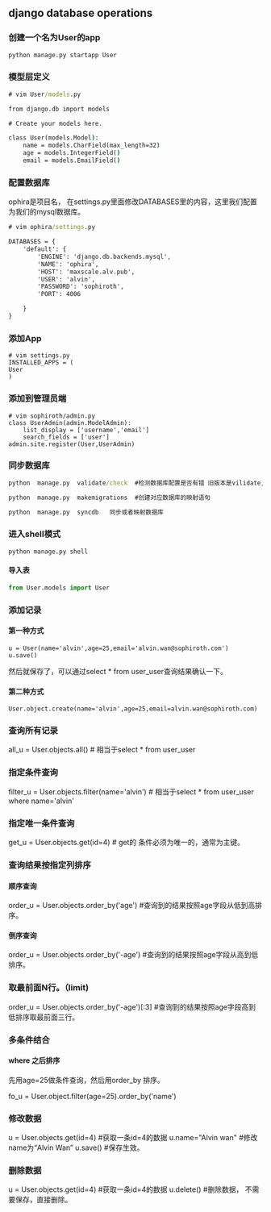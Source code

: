 

## django database operations


### 创建一个名为User的app

```cmd
python manage.py startapp User
```


### 模型层定义

```cmd
# vim User/models.py

from django.db import models

# Create your models here.

class User(models.Model):
    name = models.CharField(max_length=32)
    age = models.IntegerField()
    email = models.EmailField()
```


### 配置数据库
ophira是项目名， 在settings.py里面修改DATABASES里的内容，这里我们配置为我们的mysql数据库。

```cmd
# vim ophira/settings.py

DATABASES = {
    'default': {
        'ENGINE': 'django.db.backends.mysql',
        'NAME': 'ophira',
        'HOST': 'maxscale.alv.pub',
        'USER': 'alvin',
        'PASSWORD': 'sophiroth',
        'PORT': 4006

    }
}
```

### 添加App

```
# vim settings.py
INSTALLED_APPS = (
User
)
```

### 添加到管理员端

```
# vim sophiroth/admin.py
class UserAdmin(admin.ModelAdmin):
    list_display = ['username','email']
    search_fields = ['user']
admin.site.register(User,UserAdmin)
```

### 同步数据库

```cmd
python  manage.py  validate/check  #检测数据库配置是否有错 旧版本是vilidate,新新版是check

python  manage.py  makemigrations  #创建对应数据库的映射语句

python  manage.py  syncdb   同步或者映射数据库
```


### 进入shell模式

```
python manage.py shell
```

#### 导入表

```python
from User.models import User

```

### 添加记录

#### 第一种方式

```
u = User(name='alvin',age=25,email='alvin.wan@sophiroth.com')
u.save()
```

然后就保存了，可以通过select * from user_user查询结果确认一下。

#### 第二种方式

```
User.object.create(name='alvin',age=25,email=alvin.wan@sophiroth.com)
```

### 查询所有记录


all_u = User.objects.all() # 相当于select * from user_user


### 指定条件查询

filter_u = User.objects.filter(name='alvin') # 相当于select * from user_user where name='alvin'


### 指定唯一条件查询


get_u = User.objects.get(id=4)  # get的 条件必须为唯一的，通常为主键。

### 查询结果按指定列排序


#### 顺序查询
order_u = User.objects.order_by('age') #查询到的结果按照age字段从低到高排序。

#### 倒序查询



order_u = User.objects.order_by('-age') #查询到的结果按照age字段从高到低排序。

### 取最前面N行。（limit)

order_u = User.objects.order_by('-age')[:3] #查询到的结果按照age字段高到低排序取最前面三行。


### 多条件结合

#### where 之后排序
先用age=25做条件查询，然后用order_by 排序。

fo_u = User.object.filter(age=25).order_by('name')



### 修改数据


u = User.objects.get(id=4)  #获取一条id=4的数据
u.name="Alvin wan"  #修改name为“Alvin Wan”
u.save() #保存生效。

### 删除数据

u = User.objects.get(id=4)  #获取一条id=4的数据
u.delete() #删除数据， 不需要保存，直接删除。